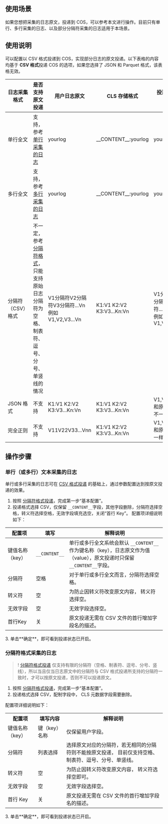 ## 使用场景

如果您想把采集的日志原文，投递到 COS，可以参考本文进行操作。目前只有单行、多行采集的日志、以及部分分隔符采集的日志适用于本场景。

## 使用说明

可以配置以 CSV 格式投递到 COS，实现部分日志的原文投递。以下表格的内容均基于 **CSV 格式**投递 COS 的选项，如果您选择了 JSON 和 Parquet 格式，该表格无效。


| 日志采集格式      | 是否支持原文投递     | 用户日志原文    |CLS 存储格式      | 投递到 COS 的格式                    |
| ----------------- | ------------------------------------- |----------------- | ------------------------------------- | ------------------------------------- |
| 单行全文          | 支持，参考 [单行采集的日志](#1) | yourlog | \_\_CONTENT\_\_:yourlog | yourlog  |
| 多行全文          | 支持，参考 [多行采集的日志](#1)  |yourlog|\_\_CONTENT\_\_:yourlog| yourlog  |
| 分隔符（CSV）格式 | 不一定，参考 [分隔符格式](#2)， 只能支持原始日志分隔符为空格、 制表符、逗号、分号、单竖线的情况 | V1分隔符V2分隔符V3分隔符...Vn </br>例如V1,V2,V3...Vn|K1:V1 K2:V2 K3:V3...Kn:Vn | V1分隔符V2分隔符V3分隔符...Vn  </br>例如V1,V2,V3...Vn|
| JSON 格式         | 不支持 | K1:V1 K2:V2 K3:V3...Kn:Vn|  K1:V1 K2:V2 K3:V3...Kn:Vn | V1,V2,V3...Vn 和原始 JSON 不一样 |
| 完全正则          | 不支持  | V11V22V33...Vnn  |  K1:V1 K2:V2 K3:V3...Kn:Vn  |  V1,V2,V3...Vn 和原始日志不一样 |

<span id="1"></span>

## 操作步骤
### 单行（或多行）文本采集的日志

单行或多行采集的日志可在 [CSV 格式投递](https://intl.cloud.tencent.com/document/product/614/31582) 的基础上，通过参数配置达到按原文投递的效果。

1. 按照 [分隔符格式投递](https://intl.cloud.tencent.com/document/product/614/31582)，完成第一步“基本配置”。  
2. 投递格式选择 CSV，仅保留 `__CONTENT__`字段，其他字段删除，分隔符选择空格，转义符选择空格，无效字段填充选空，关闭“首行 Key”。
配置项详细说明如下：
<table>
<thead>
<tr><th>配置项</th><th>填写</th><th>解释说明</th></tr>
</thead>
<tbody><tr>
<td>键值名称（key）</td>
<td><code>__CONTENT__</code></td>
<td>单行或多行全文系统会默认 <code>__CONTENT__</code> 作为键名称（key），日志原文作为值（value），原文投递时只保留 <code>__CONTENT__</code>字段。</td>
</tr>
<tr>
<td>分隔符</td>
<td>空格</td>
<td>对于单行或多行全文而言，分隔符选择空格。</td>
</tr>
<tr>
<td>转义符</td>
<td>空</td>
<td>为防止因转义符改变原文内容， 转义符选择空。</td>
</tr>
<tr>
<td>无效字段</td>
<td>空</td>
<td>无效字段选择空。</td>
</tr>
<tr>
<td>首行Key</td>
<td>关</td>
<td>原文投递无需在 CSV 文件的首行增加字段名的描述。</td>
</tr>
</tbody></table>
3. 单击**确定**，即可看到投递状态已开启。  


<span id="2"></span>
### 分隔符格式采集的日志

>! [分隔符格式投递](https://intl.cloud.tencent.com/document/product/614/31582) 仅支持有限的分隔符（空格、制表符、逗号、分号、竖线），所以当且仅当日志原文中的分隔符与 CSV 格式投递所支持的分隔符一致时，才可以按原文投递，否则不可以投递原文。  
>

1. 按照 [分隔符格式投递](https://intl.cloud.tencent.com/document/product/614/31582)，完成第一步“基本配置”。  
2. 投递格式选择 CSV，配制字段中， CLS 元数据字段需要删除。 

配置项详细说明如下：  
<table>
   <tr>
      <th>配置项</th>
      <th>填写内容</th>
      <th>解释说明</th>
   </tr>
   <tr>
      <td>键值名称（key）</td>
      <td>键（key）名称</td>
      <td>仅保留用户字段。</td>
   </tr>
   <tr>
      <td>分隔符</td>
      <td>列表选择</td>
      <td>选择原文对应的分隔符，若无相同的分隔符则不能按原文投递， 目前仅支持空格、 制表符、逗号、分号、单竖线。</td>
   </tr>
   <tr>
      <td>转义符</td>
      <td>空</td>
      <td>为防止因转义符改变原文内容， 转义符选择空即可。</td>
   </tr>
   <tr>
      <td>无效字段</td>
      <td>空</td>
      <td>无效字段选择空。</td>
   </tr>
   <tr>
      <td>首行 Key</td>
      <td>关</td>
      <td>原文投递无需在 CSV 文件的首行增加字段名的描述。</td>
   </tr>
</table>  
3. 单击**确定**，即可看到投递状态已开启。  

